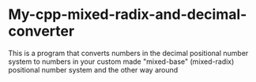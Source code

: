 # My-cpp-mixed-radix-and-decimal-converter
This is a program that converts numbers in the decimal positional number system to numbers in your custom made "mixed-base" (mixed-radix) positional number system and the other way around
